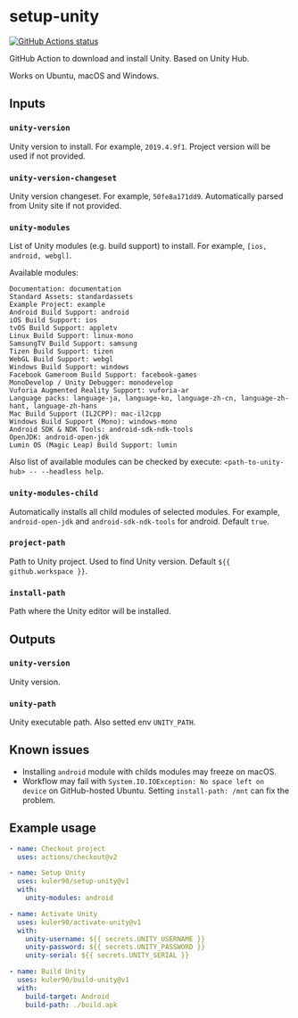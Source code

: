 # setup-unity

<p align="left">
  <a href="https://github.com/kuler90/setup-unity/actions"><img alt="GitHub Actions status" src="https://github.com/kuler90/setup-unity/workflows/test/badge.svg"></a>
</p>

GitHub Action to download and install Unity. Based on Unity Hub.

Works on Ubuntu, macOS and Windows.

## Inputs

### `unity-version`

Unity version to install. For example, `2019.4.9f1`. Project version will be used if not provided.

### `unity-version-changeset`

Unity version changeset. For example, `50fe8a171dd9`. Automatically parsed from Unity site if not provided.

### `unity-modules`

List of Unity modules (e.g. build support) to install. For example, `[ios, android, webgl]`.

Available modules:

    Documentation: documentation
    Standard Assets: standardassets
    Example Project: example
    Android Build Support: android
    iOS Build Support: ios
    tvOS Build Support: appletv
    Linux Build Support: linux-mono
    SamsungTV Build Support: samsung
    Tizen Build Support: tizen
    WebGL Build Support: webgl
    Windows Build Support: windows
    Facebook Gameroom Build Support: facebook-games
    MonoDevelop / Unity Debugger: monodevelop
    Vuforia Augmented Reality Support: vuforia-ar
    Language packs: language-ja, language-ko, language-zh-cn, language-zh-hant, language-zh-hans
    Mac Build Support (IL2CPP): mac-il2cpp
    Windows Build Support (Mono): windows-mono
    Android SDK & NDK Tools: android-sdk-ndk-tools
    OpenJDK: android-open-jdk
    Lumin OS (Magic Leap) Build Support: lumin

Also list of available modules can be checked by execute: `<path-to-unity-hub> -- --headless help`.

### `unity-modules-child`

Automatically installs all child modules of selected modules. For example, `android-open-jdk` and `android-sdk-ndk-tools` for android. Default `true`.

### `project-path`

Path to Unity project. Used to find Unity version. Default `${{ github.workspace }}`.

### `install-path`

Path where the Unity editor will be installed.

## Outputs

### `unity-version`

Unity version.

### `unity-path`

Unity executable path. Also setted env `UNITY_PATH`.

## Known issues

 - Installing `android` module with childs modules may freeze on macOS.
 - Workflow may fail with `System.IO.IOException: No space left on device` on GitHub-hosted Ubuntu. Setting `install-path: /mnt` can fix the problem.

## Example usage

```yaml
- name: Checkout project
  uses: actions/checkout@v2

- name: Setup Unity
  uses: kuler90/setup-unity@v1
  with:
    unity-modules: android

- name: Activate Unity
  uses: kuler90/activate-unity@v1
  with:
    unity-username: ${{ secrets.UNITY_USERNAME }}
    unity-password: ${{ secrets.UNITY_PASSWORD }}
    unity-serial: ${{ secrets.UNITY_SERIAL }}

- name: Build Unity
  uses: kuler90/build-unity@v1
  with:
    build-target: Android
    build-path: ./build.apk
```